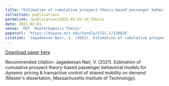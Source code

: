 ```yaml
---
title: "Estimation of cumulative prospect theory-based passenger behavioral models for dynamic pricing & transactive control of shared mobility on demand"
collection: publications
permalink: /publication/2021-02-01-sm_thesis
date: 2021-02-01
venue: 'MIT  Master&apos;s Thesis'
paperurl: 'https://dspace.mit.edu/handle/1721.1/130826'
citation: 'Jagadeesan Nair, V. (2021). Estimation of cumulative prospect theory-based passenger behavioral models for dynamic pricing &amp; transactive control of shared mobility on demand (Master&apos;s dissertation, Massachusetts Institute of Technology).'
---
```


<a href='https://dspace.mit.edu/handle/1721.1/130826'>Download paper here</a>

Recommended citation: Jagadeesan Nair, V. (2021). Estimation of cumulative prospect theory-based passenger behavioral models for dynamic pricing & transactive control of shared mobility on demand (Master's dissertation, Massachusetts Institute of Technology).